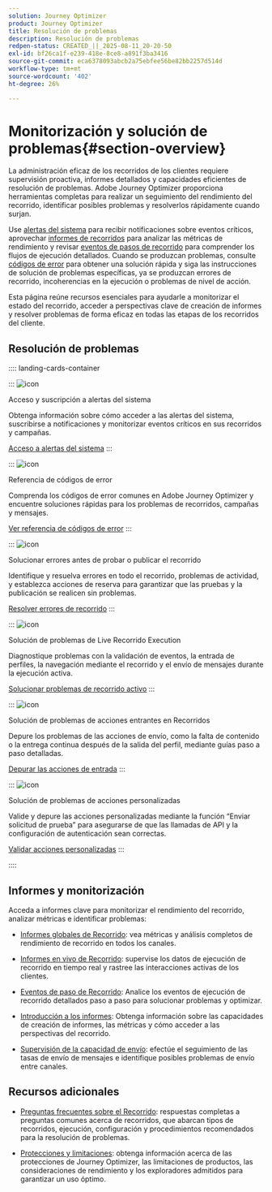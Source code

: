 ```yaml
---
solution: Journey Optimizer
product: Journey Optimizer
title: Resolución de problemas
description: Resolución de problemas
redpen-status: CREATED_||_2025-08-11_20-20-50
exl-id: bf26ca1f-e239-418e-8ce8-a891f3ba3416
source-git-commit: eca6378093abcb2a75ebfee56be82bb2257d514d
workflow-type: tm+mt
source-wordcount: '402'
ht-degree: 26%

---
```


# Monitorización y solución de problemas{#section-overview}

La administración eficaz de los recorridos de los clientes requiere supervisión proactiva, informes detallados y capacidades eficientes de resolución de problemas. Adobe Journey Optimizer proporciona herramientas completas para realizar un seguimiento del rendimiento del recorrido, identificar posibles problemas y resolverlos rápidamente cuando surjan.

Use [alertas del sistema](../using/reports/alerts.md) para recibir notificaciones sobre eventos críticos, aprovechar [informes de recorridos](../using/reports/journey-global-report-cja.md) para analizar las métricas de rendimiento y revisar [eventos de pasos de recorrido](../using/reports/journey-step-events-overview.md) para comprender los flujos de ejecución detallados. Cuando se produzcan problemas, consulte [códigos de error](../using/building-journeys/error-codes-reference.md) para obtener una solución rápida y siga las instrucciones de solución de problemas específicas, ya se produzcan errores de recorrido, incoherencias en la ejecución o problemas de nivel de acción.

Esta página reúne recursos esenciales para ayudarle a monitorizar el estado del recorrido, acceder a perspectivas clave de creación de informes y resolver problemas de forma eficaz en todas las etapas de los recorridos del cliente.

## Resolución de problemas

:::: landing-cards-container

:::
![icon](https://cdn.experienceleague.adobe.com/icons/bell.svg?lang=es)

Acceso y suscripción a alertas del sistema

Obtenga información sobre cómo acceder a las alertas del sistema, suscribirse a notificaciones y monitorizar eventos críticos en sus recorridos y campañas.

[Acceso a alertas del sistema](../using/reports/alerts.md)
:::

:::
![icon](https://cdn.experienceleague.adobe.com/icons/book.svg?lang=es)

Referencia de códigos de error

Comprenda los códigos de error comunes en Adobe Journey Optimizer y encuentre soluciones rápidas para los problemas de recorridos, campañas y mensajes.

[Ver referencia de códigos de error](../using/building-journeys/error-codes-reference.md)
:::

:::
![icon](https://cdn.experienceleague.adobe.com/icons/list-check.svg?lang=es)

Solucionar errores antes de probar o publicar el recorrido

Identifique y resuelva errores en todo el recorrido, problemas de actividad, y establezca acciones de reserva para garantizar que las pruebas y la publicación se realicen sin problemas.

[Resolver errores de recorrido](../using/building-journeys/troubleshooting.md)
:::

:::
![icon](https://cdn.experienceleague.adobe.com/icons/code-branch.svg?lang=es)

Solución de problemas de Live Recorrido Execution

Diagnostique problemas con la validación de eventos, la entrada de perfiles, la navegación mediante el recorrido y el envío de mensajes durante la ejecución activa.

[Solucionar problemas de recorrido activo](../using/building-journeys/troubleshooting-execution.md)
:::

:::
![icon](https://cdn.experienceleague.adobe.com/icons/puzzle-piece.svg?lang=es)

Solución de problemas de acciones entrantes en Recorridos

Depure los problemas de las acciones de envío, como la falta de contenido o la entrega continua después de la salida del perfil, mediante guías paso a paso detalladas.

[Depurar las acciones de entrada](../using/building-journeys/troubleshooting-inbound.md)
:::

:::
![icon](https://cdn.experienceleague.adobe.com/icons/gear.svg?lang=es)

Solución de problemas de acciones personalizadas

Valide y depure las acciones personalizadas mediante la función “Enviar solicitud de prueba” para asegurarse de que las llamadas de API y la configuración de autenticación sean correctas.

[Validar acciones personalizadas](../using/action/troubleshoot-custom-action.md)
:::

::::

## Informes y monitorización

Acceda a informes clave para monitorizar el rendimiento del recorrido, analizar métricas e identificar problemas:

* [Informes globales de Recorrido](../using/reports/journey-global-report-cja.md): vea métricas y análisis completos de rendimiento de recorrido en todos los canales.

* [Informes en vivo de Recorrido](../using/reports/journey-live-report.md): supervise los datos de ejecución de recorrido en tiempo real y rastree las interacciones activas de los clientes.

* [Eventos de paso de Recorrido](../using/reports/journey-step-events-overview.md): Analice los eventos de ejecución de recorrido detallados paso a paso para solucionar problemas y optimizar.

* [Introducción a los informes](../using/reports/report-gs-cja.md): Obtenga información sobre las capacidades de creación de informes, las métricas y cómo acceder a las perspectivas del recorrido.

* [Supervisión de la capacidad de envío](../using/reports/deliverability.md): efectúe el seguimiento de las tasas de envío de mensajes e identifique posibles problemas de envío entre canales.

## Recursos adicionales

* [Preguntas frecuentes sobre el Recorrido](../using/building-journeys/journey-faq.md): respuestas completas a preguntas comunes acerca de recorridos, que abarcan tipos de recorridos, ejecución, configuración y procedimientos recomendados para la resolución de problemas.

* [Protecciones y limitaciones](../using/start/guardrails.md): obtenga información acerca de las protecciones de Journey Optimizer, las limitaciones de productos, las consideraciones de rendimiento y los exploradores admitidos para garantizar un uso óptimo.
